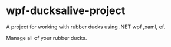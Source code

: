 # wpf-ducksalive-project
A project for working with rubber ducks using .NET wpf ,xaml, ef.

Manage all of your rubber ducks.
